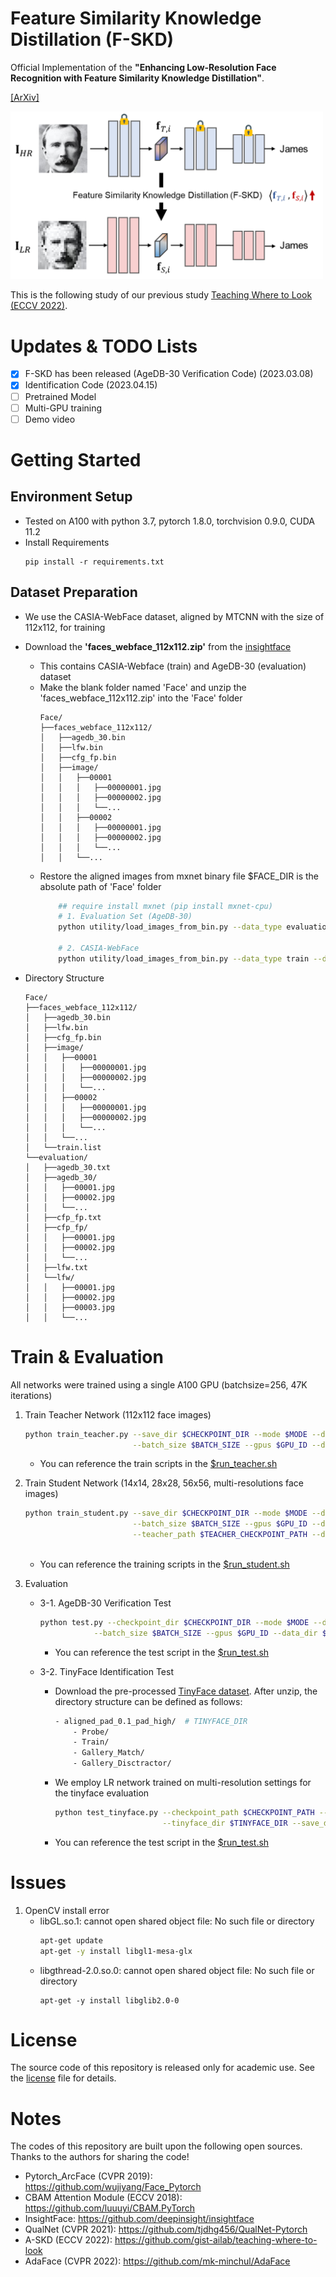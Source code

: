 # Feature Similarity Knowledge Distillation (F-SKD)
Official Implementation of the **"Enhancing Low-Resolution Face Recognition with Feature Similarity Knowledge Distillation"**.

[[ArXiv]](https://arxiv.org/abs/2303.04681)

<img src="figure/method.png" width="500">


This is the following study of our previous study [Teaching Where to Look (ECCV 2022)](https://github.com/gist-ailab/teaching-where-to-look).


# Updates & TODO Lists
- [x] F-SKD has been released (AgeDB-30 Verification Code) (2023.03.08)
- [x] Identification Code (2023.04.15)
- [ ] Pretrained Model
- [ ] Multi-GPU training
- [ ] Demo video

# Getting Started
## Environment Setup
- Tested on A100 with python 3.7, pytorch 1.8.0, torchvision 0.9.0, CUDA 11.2
- Install Requirements
    ```
    pip install -r requirements.txt
    ```

## Dataset Preparation
- We use the CASIA-WebFace dataset, aligned by MTCNN with the size of 112x112, for training
- Download the **'faces_webface_112x112.zip'** from the [insightface](https://github.com/deepinsight/insightface/tree/master/recognition/_datasets_)
    - This contains CASIA-Webface (train) and AgeDB-30 (evaluation) dataset
    - Make the blank folder named 'Face' and unzip the 'faces_webface_112x112.zip' into the 'Face' folder
        ```
        Face/
        ├──faces_webface_112x112/
        │   ├──agedb_30.bin
        │   ├──lfw.bin
        │   ├──cfg_fp.bin
        │   ├──image/
        │   │   ├──00001
        │   │   │   ├──00000001.jpg
        │   │   │   ├──00000002.jpg
        │   │   │   └──...
        │   │   ├──00002
        │   │   │   ├──00000001.jpg
        │   │   │   ├──00000002.jpg
        │   │   │   └──...
        │   │   └──...
        ```
    - Restore the aligned images from mxnet binary file
        $FACE_DIR is the absolute path of 'Face' folder
        ```bash
            ## require install mxnet (pip install mxnet-cpu)
            # 1. Evaluation Set (AgeDB-30)
            python utility/load_images_from_bin.py --data_type evaluation --data_dir $FACE_DIR
            
            # 2. CASIA-WebFace
            python utility/load_images_from_bin.py --data_type train --data_dir $FACE_DIR
        ```

    
- Directory Structure
    ```
    Face/
    ├──faces_webface_112x112/
    │   ├──agedb_30.bin
    │   ├──lfw.bin
    │   ├──cfg_fp.bin
    │   ├──image/
    │   │   ├──00001
    │   │   │   ├──00000001.jpg
    │   │   │   ├──00000002.jpg
    │   │   │   └──...
    │   │   ├──00002
    │   │   │   ├──00000001.jpg
    │   │   │   ├──00000002.jpg
    │   │   │   └──...
    │   │   └──...
    │   └──train.list
    └──evaluation/
    │   ├──agedb_30.txt
    │   ├──agedb_30/
    │   │   ├──00001.jpg
    │   │   ├──00002.jpg
    │   │   └──...
    │   ├──cfp_fp.txt
    │   ├──cfp_fp/
    │   │   ├──00001.jpg
    │   │   ├──00002.jpg
    │   │   └──...
    │   ├──lfw.txt
    │   └──lfw/
    │   │   ├──00001.jpg
    │   │   ├──00002.jpg
    │   │   ├──00003.jpg
    │   │   └──...
    ```


# Train & Evaluation
All networks were trained using a single A100 GPU (batchsize=256, 47K iterations)

1. Train Teacher Network (112x112 face images)
    ```bash
    python train_teacher.py --save_dir $CHECKPOINT_DIR --mode $MODE --down_size $DOWN_SIZE \
                            --batch_size $BATCH_SIZE --gpus $GPU_ID --data_dir $FACE_DIR --seed $SEED
    ```

    - You can reference the train scripts in the [$run_teacher.sh](run_teacher.sh)
    

2. Train Student Network (14x14, 28x28, 56x56, multi-resolutions face images)
    ```bash
    python train_student.py --save_dir $CHECKPOINT_DIR --mode $MODE --down_size $DOWN_SIZE \
                            --batch_size $BATCH_SIZE --gpus $GPU_ID --data_dir $FACE_DIR --seed $SEED \
                            --teacher_path $TEACHER_CHECKPOINT_PATH --distill_type $D_TYPE --distill_param $D_PARAM
                            
    ```
    - You can reference the training scripts in the [$run_student.sh](run_student.sh)

3. Evaluation 
    - 3-1. AgeDB-30 Verification Test
        ```bash
        python test.py --checkpoint_dir $CHECKPOINT_DIR --mode $MODE --down_size $DOWN_SIZE \
                    --batch_size $BATCH_SIZE --gpus $GPU_ID --data_dir $FACE_DIR --seed $SEED \
        ```    
        - You can reference the test script in the [$run_test.sh](run_test.sh)
    
    - 3-2. TinyFace Identification Test
        - Download the pre-processed [TinyFace dataset](https://github.com/mk-minchul/AdaFace/tree/master/validation_lq). After unzip, the directory structure can be defined as follows:
            ```bash
            - aligned_pad_0.1_pad_high/  # TINYFACE_DIR
                - Probe/
                - Train/
                - Gallery_Match/
                - Gallery_Disctractor/
            ```
            
        - We employ LR network trained on multi-resolution settings for the tinyface evaluation
            ```bash
            python test_tinyface.py --checkpoint_path $CHECKPOINT_PATH --batch_size $BATCH_SZIE \
                                    --tinyface_dir $TINYFACE_DIR --save_dir $SAVE_DIR --gpus $GPU_ID
            ```
        - You can reference the test script in the [$run_test.sh](run_test.sh)



# Issues
1. OpenCV install error
    - libGL.so.1: cannot open shared object file: No such file or directory
        ```bash
        apt-get update
        apt-get -y install libgl1-mesa-glx
        ```
    - libgthread-2.0.so.0: cannot open shared object file: No such file or directory
        ```
        apt-get -y install libglib2.0-0
        ```

# License
The source code of this repository is released only for academic use. See the [license](LICENSE) file for details.


# Notes
The codes of this repository are built upon the following open sources. Thanks to the authors for sharing the code!
- Pytorch_ArcFace (CVPR 2019): https://github.com/wujiyang/Face_Pytorch
- CBAM Attention Module (ECCV 2018): https://github.com/luuuyi/CBAM.PyTorch
- InsightFace: https://github.com/deepinsight/insightface
- QualNet (CVPR 2021): https://github.com/tjdhg456/QualNet-Pytorch
- A-SKD (ECCV 2022): https://github.com/gist-ailab/teaching-where-to-look
- AdaFace (CVPR 2022): https://github.com/mk-minchul/AdaFace 